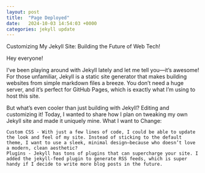 ```yaml
---
layout: post
title:  "Page Deployed"
date:   2024-10-03 14:54:03 +0000
categories: jekyll update
---
```


Customizing My Jekyll Site: Building the Future of Web Tech!

Hey everyone!

I’ve been playing around with Jekyll lately and let me tell you—it’s awesome! For those unfamiliar, Jekyll is a static site generator that makes building websites from simple markdown files a breeze. You don’t need a huge server, and it’s perfect for GitHub Pages, which is exactly what I’m using to host this site.

But what’s even cooler than just building with Jekyll? Editing and customizing it! Today, I wanted to share how I plan on tweaking my own Jekyll site and made it uniquely mine.
What I want to Change:

    Custom CSS - With just a few lines of code, I could be able to update the look and feel of my site. Instead of sticking to the default theme, I want to use a sleek, minimal design—because who doesn’t love a modern, clean aesthetic?
    Plugins - Jekyll has tons of plugins that can supercharge your site. I added the jekyll-feed plugin to generate RSS feeds, which is super handy if I decide to write more blog posts in the future.
